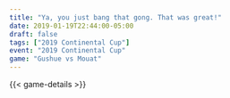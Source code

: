 ```yaml
---
title: "Ya, you just bang that gong. That was great!"
date: 2019-01-19T22:44:00-05:00
draft: false
tags: ["2019 Continental Cup"]
event: "2019 Continental Cup"
game: "Gushue vs Mouat"
---
```

{{< game-details >}}
<!--more--> 